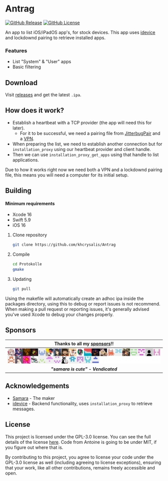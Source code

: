 # Antrag

[![GitHub Release](https://img.shields.io/github/v/release/khcrysalis/antrag?include_prereleases)](https://github.com/khcrysalis/protokolle/releases)
[![GitHub License](https://img.shields.io/github/license/khcrysalis/antrag?color=%23C96FAD)](https://github.com/khcrysalis/protokolle/blob/main/LICENSE)

An app to list iOS/iPadOS app's, for stock devices. This app uses [idevice](https://github.com/jkcoxson/idevice) and lockdownd pairing to retrieve installed apps.

### Features

- List "System" & "User" apps
- Basic filtering

## Download

Visit [releases](https://github.com/khcrysalis/Antrag/releases) and get the latest `.ipa`.

## How does it work?

- Establish a heartbeat with a TCP provider (the app will need this for later).
  - For it to be successful, we need a pairing file from [JitterbugPair](https://github.com/osy/Jitterbug/releases) and a [VPN](https://apps.apple.com/us/app/stosvpn/id6744003051).
- When preparing the list, we need to establish another connection but for `installation_proxy` using our heartbeat provider and client handle.
- Then we can use `installation_proxy_get_apps` using that handle to list applications.

Due to how it works right now we need both a VPN and a lockdownd pairing file, this means you will need a computer for its initial setup.

## Building

#### Minimum requirements

- Xcode 16
- Swift 5.9
- iOS 16

1. Clone repository
    ```sh
    git clone https://github.com/khcrysalis/Antrag
    ```

2. Compile
    ```sh
    cd Protokolle
    gmake
    ```

3. Updating
    ```sh
    git pull
    ```

Using the makefile will automatically create an adhoc ipa inside the packages directory, using this to debug or report issues is not recommend. When making a pull request or reporting issues, it's generally advised you've used Xcode to debug your changes properly.

## Sponsors

| Thanks to all my [sponsors](https://github.com/sponsors/khcrysalis)!! |
|:-:|
| <img src="https://raw.githubusercontent.com/khcrysalis/github-sponsor-graph/main/graph.png"> |
| _**"samara is cute" - Vendicated**_ |

## Acknowledgements

- [Samara](https://github.com/khcrysalis) - The maker
- [idevice](https://github.com/jkcoxson/idevice) - Backend functionality, uses `installation_proxy` to retrieve messages.

## License 

This project is licensed under the GPL-3.0 license. You can see the full details of the license [here](https://github.com/khcrysalis/Feather/blob/main/LICENSE). Code from Antoine is going to be under MIT, if you figure out where that is.

By contributing to this project, you agree to license your code under the GPL-3.0 license as well (including agreeing to license exceptions), ensuring that your work, like all other contributions, remains freely accessible and open.
